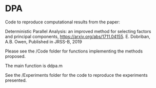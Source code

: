 # DPA
Code to reproduce computational results from the paper:

Deterministic Parallel Analysis: an improved method for selecting factors and principal components, https://arxiv.org/abs/1711.04155. E. Dobriban, A.B. Owen, Published in JRSS-B, 2019

Please see the /Code folder for functions implementing the methods proposed. 

The main function is ddpa.m

See the /Experiments folder for the code to reproduce the experiments presented.

